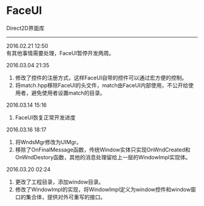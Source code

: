 # FaceUI
Direct2D界面库

---
2016.02.21 12:50  
有其他事情需要处理，FaceUI暂停开发两周。

2016.03.04 21:35  
1. 修改了控件的注册方式，这样FaceUI自带的控件可以通过宏方便的控制。  
2. 将match.hpp移除FaceUI的头文件，match由FaceUI内部使用，不公开给使用者，避免使用者设置match的目录。

2016.03.14 15:16  
1. FaceUI恢复正常开发进度

2016.03.16 18:17  
1. 将WndsMgr修改为UIMgr。  
2. 移除了OnFinalMessage函数，传统Window实体只实现OnWndCreated和OnWndDestory函数，其他的消息处理留给上一层的WindowImpl实现体。

2016.03.20 02:24  
1. 更改了工程目录，添加window目录。   
2. 修改了WindowImpl的实现，将WindowImpl定义为window控件和window窗口的集合体，提供对外可重写的接口。